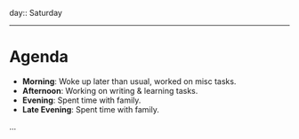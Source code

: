day:: Saturday

---

# Agenda

- **Morning**: Woke up later than usual, worked on misc tasks.
- **Afternoon**: Working on writing & learning tasks.
- **Evening**: Spent time with family.
- **Late Evening**: Spent time with family.


...

